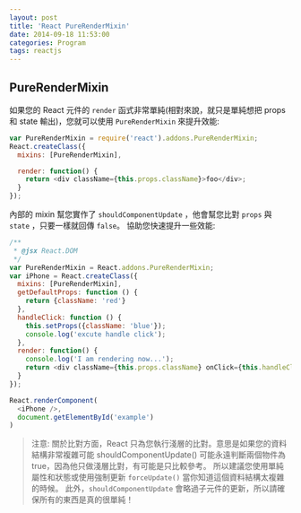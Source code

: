 ```yaml
---
layout: post
title: 'React PureRenderMixin'
date: 2014-09-18 11:53:00
categories: Program
tags: reactjs
---
```


## PureRenderMixin
如果您的 React 元件的 `render` 函式非常單純(相對來說，就只是單純想把 props 和 state 輸出)，您就可以使用 `PureRenderMixin` 來提升效能:

<!--more-->

~~~js
var PureRenderMixin = require('react').addons.PureRenderMixin;
React.createClass({
  mixins: [PureRenderMixin],

  render: function() {
    return <div className={this.props.className}>foo</div>;
  }
});
~~~

內部的 mixin 幫您實作了 `shouldComponentUpdate` ，他會幫您比對 `props` 與 `state` ，只要一樣就回傳 `false`。
協助您快速提升一些效能:

~~~js
/**
 * @jsx React.DOM
 */
var PureRenderMixin = React.addons.PureRenderMixin;
var iPhone = React.createClass({
  mixins: [PureRenderMixin],
  getDefaultProps: function () {
    return {className: 'red'}
  },
  handleClick: function () {
    this.setProps({className: 'blue'});
    console.log('excute handle click');
  },
  render: function() {
    console.log('I am rendering now...');
    return <div className={this.props.className} onClick={this.handleClick}>foo</div>;
  }
});

React.renderComponent(
  <iPhone />,
  document.getElementById('example')
)
~~~

> 注意:
> 關於比對方面，React 只為您執行淺層的比對。意思是如果您的資料結構非常複雜可能 shouldComponentUpdate() 可能永遠判斷兩個物件為 true，因為他只做淺層比對，有可能是只比較參考。
  所以建議您使用單純屬性和狀態或使用強制更新 `forceUpdate()` 當你知道這個資料結構太複雜的時候。
  此外，`shouldComponentUpdate` 會略過子元件的更新，所以請確保所有的東西是真的很單純！

